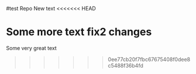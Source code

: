 #test Repo
New text
<<<<<<< HEAD

Some more text
fix2 changes
=======
Some very great text
>>>>>>> 0ee77cb20f7fbc67675408f0dee8c5488f36b4fd

